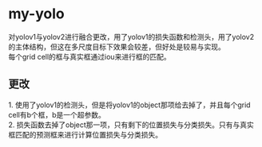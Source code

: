 # my-yolo
对yolov1与yolov2进行融合更改，用了yolov1的损失函数和检测头，用了yolov2的主体结构，但这在多尺度目标下效果会较差，但好处是较易与实现。  
每个grid cell的框与真实框通过iou来进行框的匹配。
## 更改
$1.$ 使用了yolov1的检测头，但是将yolov1的object那项给去掉了，并且每个grid cell有b个框，b是一个超参数。  
$2.$ 损失函数去掉了object那一项，只有剩下的位置损失与分类损失。只有与真实框匹配的预测框来进行计算位置损失与分类损失。